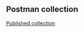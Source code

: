 ## Postman collection
[Published collection](https://documenter.getpostman.com/view/3609459/elastic/RVu4F9rW)
